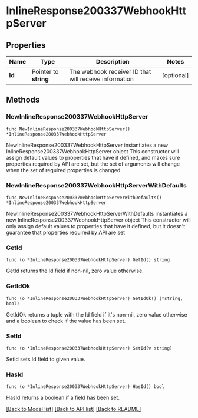 # InlineResponse200337WebhookHttpServer

## Properties

Name | Type | Description | Notes
------------ | ------------- | ------------- | -------------
**Id** | Pointer to **string** | The webhook receiver ID that will receive information | [optional] 

## Methods

### NewInlineResponse200337WebhookHttpServer

`func NewInlineResponse200337WebhookHttpServer() *InlineResponse200337WebhookHttpServer`

NewInlineResponse200337WebhookHttpServer instantiates a new InlineResponse200337WebhookHttpServer object
This constructor will assign default values to properties that have it defined,
and makes sure properties required by API are set, but the set of arguments
will change when the set of required properties is changed

### NewInlineResponse200337WebhookHttpServerWithDefaults

`func NewInlineResponse200337WebhookHttpServerWithDefaults() *InlineResponse200337WebhookHttpServer`

NewInlineResponse200337WebhookHttpServerWithDefaults instantiates a new InlineResponse200337WebhookHttpServer object
This constructor will only assign default values to properties that have it defined,
but it doesn't guarantee that properties required by API are set

### GetId

`func (o *InlineResponse200337WebhookHttpServer) GetId() string`

GetId returns the Id field if non-nil, zero value otherwise.

### GetIdOk

`func (o *InlineResponse200337WebhookHttpServer) GetIdOk() (*string, bool)`

GetIdOk returns a tuple with the Id field if it's non-nil, zero value otherwise
and a boolean to check if the value has been set.

### SetId

`func (o *InlineResponse200337WebhookHttpServer) SetId(v string)`

SetId sets Id field to given value.

### HasId

`func (o *InlineResponse200337WebhookHttpServer) HasId() bool`

HasId returns a boolean if a field has been set.


[[Back to Model list]](../README.md#documentation-for-models) [[Back to API list]](../README.md#documentation-for-api-endpoints) [[Back to README]](../README.md)


